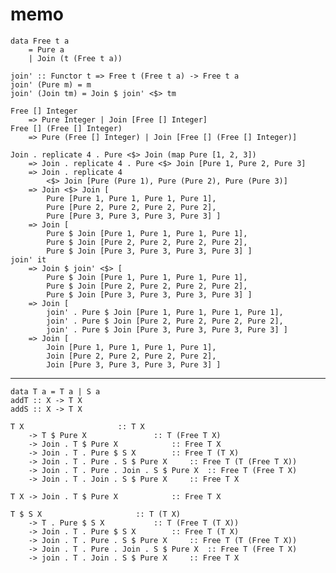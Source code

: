 memo
====

	data Free t a
		= Pure a
		| Join (t (Free t a))

	join' :: Functor t => Free t (Free t a) -> Free t a
	join' (Pure m) = m
	join' (Join tm) = Join $ join' <$> tm

	Free [] Integer
		=> Pure Integer | Join [Free [] Integer]
	Free [] (Free [] Integer)
		=> Pure (Free [] Integer) | Join [Free [] (Free [] Integer)]

	Join . replicate 4 . Pure <$> Join (map Pure [1, 2, 3])
		=> Join . replicate 4 . Pure <$> Join [Pure 1, Pure 2, Pure 3]
		=> Join . replicate 4
			<$> Join [Pure (Pure 1), Pure (Pure 2), Pure (Pure 3)]
		=> Join <$> Join [
			Pure [Pure 1, Pure 1, Pure 1, Pure 1],
			Pure [Pure 2, Pure 2, Pure 2, Pure 2],
			Pure [Pure 3, Pure 3, Pure 3, Pure 3] ]
		=> Join [
			Pure $ Join [Pure 1, Pure 1, Pure 1, Pure 1],
			Pure $ Join [Pure 2, Pure 2, Pure 2, Pure 2],
			Pure $ Join [Pure 3, Pure 3, Pure 3, Pure 3] ]
	join' it
		=> Join $ join' <$> [
			Pure $ Join [Pure 1, Pure 1, Pure 1, Pure 1],
			Pure $ Join [Pure 2, Pure 2, Pure 2, Pure 2],
			Pure $ Join [Pure 3, Pure 3, Pure 3, Pure 3] ]
		=> Join [
			join' . Pure $ Join [Pure 1, Pure 1, Pure 1, Pure 1],
			join' . Pure $ Join [Pure 2, Pure 2, Pure 2, Pure 2],
			join' . Pure $ Join [Pure 3, Pure 3, Pure 3, Pure 3] ]
		=> Join [
			Join [Pure 1, Pure 1, Pure 1, Pure 1],
			Join [Pure 2, Pure 2, Pure 2, Pure 2],
			Join [Pure 3, Pure 3, Pure 3, Pure 3] ]

---

	data T a = T a | S a
	addT :: X -> T X
	addS :: X -> T X

	T X						:: T X
		-> T $ Pure X				:: T (Free T X)
		-> Join . T $ Pure X			:: Free T X
		-> Join . T . Pure $ S X		:: Free T (T X)
		-> Join . T . Pure . S $ Pure X		:: Free T (T (Free T X))
		-> Join . T . Pure . Join . S $ Pure X	:: Free T (Free T X)
		-> Join . T . Join . S $ Pure X		:: Free T X

	T X -> Join . T $ Pure X			:: Free T X

	T $ S X						:: T (T X)
		-> T . Pure $ S X			:: T (Free T (T X))
		-> Join . T . Pure $ S X		:: Free T (T X)
		-> Join . T . Pure . S $ Pure X		:: Free T (T (Free T X))
		-> Join . T . Pure . Join . S $ Pure X	:: Free T (Free T X)
		-> join . T . Join . S $ Pure X		:: Free T X
